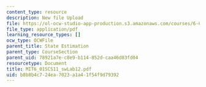 ```yaml
---
content_type: resource
description: New file Upload
file: https://ol-ocw-studio-app-production.s3.amazonaws.com/courses/6-01sc-introduction-to-electrical-engineering-and-computer-science-i-spring-2011/b8b8b4c724ea7023a1a41f54f9d79392_MIT6_01SCS11_swLab12.pdf
file_type: application/pdf
learning_resource_types: []
ocw_type: OCWFile
parent_title: State Estimation
parent_type: CourseSection
parent_uid: 78921a7e-c8e9-b114-852d-caa46d83fd04
resourcetype: Document
title: MIT6_01SCS11_swLab12.pdf
uid: b8b8b4c7-24ea-7023-a1a4-1f54f9d79392
---
```

